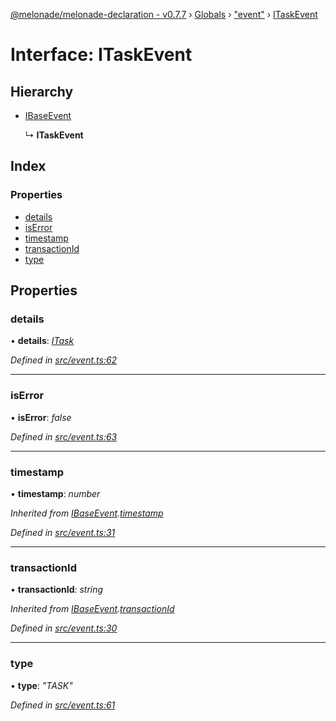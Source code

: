 [@melonade/melonade-declaration - v0.7.7](../README.md) › [Globals](../globals.md) › ["event"](../modules/_event_.md) › [ITaskEvent](_event_.itaskevent.md)

# Interface: ITaskEvent

## Hierarchy

* [IBaseEvent](_event_.ibaseevent.md)

  ↳ **ITaskEvent**

## Index

### Properties

* [details](_event_.itaskevent.md#details)
* [isError](_event_.itaskevent.md#iserror)
* [timestamp](_event_.itaskevent.md#timestamp)
* [transactionId](_event_.itaskevent.md#transactionid)
* [type](_event_.itaskevent.md#type)

## Properties

###  details

• **details**: *[ITask](_task_.itask.md)*

*Defined in [src/event.ts:62](https://github.com/devit-tel/melonade-declaration/blob/e7e9481/src/event.ts#L62)*

___

###  isError

• **isError**: *false*

*Defined in [src/event.ts:63](https://github.com/devit-tel/melonade-declaration/blob/e7e9481/src/event.ts#L63)*

___

###  timestamp

• **timestamp**: *number*

*Inherited from [IBaseEvent](_event_.ibaseevent.md).[timestamp](_event_.ibaseevent.md#timestamp)*

*Defined in [src/event.ts:31](https://github.com/devit-tel/melonade-declaration/blob/e7e9481/src/event.ts#L31)*

___

###  transactionId

• **transactionId**: *string*

*Inherited from [IBaseEvent](_event_.ibaseevent.md).[transactionId](_event_.ibaseevent.md#transactionid)*

*Defined in [src/event.ts:30](https://github.com/devit-tel/melonade-declaration/blob/e7e9481/src/event.ts#L30)*

___

###  type

• **type**: *"TASK"*

*Defined in [src/event.ts:61](https://github.com/devit-tel/melonade-declaration/blob/e7e9481/src/event.ts#L61)*
